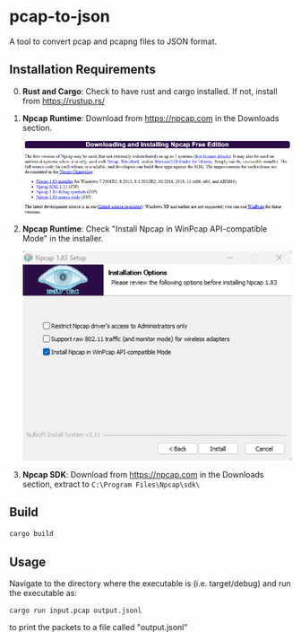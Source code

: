 # pcap-to-json

A tool to convert pcap and pcapng files to JSON format.

## Installation Requirements

0. **Rust and Cargo**: Check to have rust and cargo installed. If not, install from https://rustup.rs/

1. **Npcap Runtime**: Download from https://npcap.com in the Downloads section.

   <img src="./docs/npcap_downloads_section.png" alt="npcap_downloads_section" width="800"/>

2. **Npcap Runtime**: Check "Install Npcap in WinPcap API-compatible Mode" in the installer.

   <img src="./docs/npcap_installation_settings.png" alt="npcap_installation_settings" width="800"/>

3. **Npcap SDK**: Download from https://npcap.com in the Downloads section, extract to `C:\Program Files\Npcap\sdk\`

## Build

```bash
cargo build
```

## Usage

Navigate to the directory where the executable is (i.e. target/debug) and run the executable as:

```
cargo run input.pcap output.jsonl
```

to print the packets to a file called "output.jsonl"
